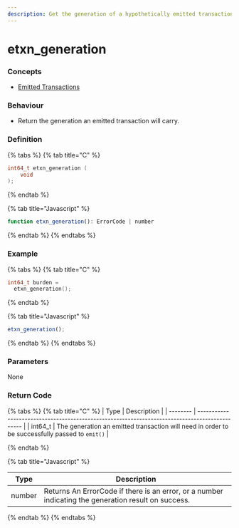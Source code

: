 ```yaml
---
description: Get the generation of a hypothetically emitted transaction
---
```


# etxn\_generation

### Concepts

* [Emitted Transactions](../../../concepts/emitted-transactions.md)

### Behaviour

* Return the generation an emitted transaction will carry.

### Definition

{% tabs %}
{% tab title="C" %}
```c
int64_t etxn_generation (
    void
);
```


{% endtab %}

{% tab title="Javascript" %}
```javascript
function etxn_generation(): ErrorCode | number
```
{% endtab %}
{% endtabs %}



### Example

{% tabs %}
{% tab title="C" %}
```c
int64_t burden = 
  etxn_generation();
```


{% endtab %}

{% tab title="Javascript" %}
```javascript
etxn_generation();
```
{% endtab %}
{% endtabs %}



### Parameters

None

### Return Code

{% tabs %}
{% tab title="C" %}
| Type     | Description                                                                                    |
| -------- | ---------------------------------------------------------------------------------------------- |
| int64\_t | The generation an emitted transaction will need in order to be successfully passed to `emit()` |


{% endtab %}

{% tab title="Javascript" %}


| Type   | Description                                                                                         |
| ------ | --------------------------------------------------------------------------------------------------- |
| number | Returns An ErrorCode if there is an error, or a number indicating the generation result on success. |
{% endtab %}
{% endtabs %}

